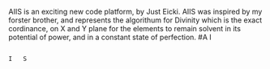 AIIS is an exciting new code platform, by Just Eicki. AIIS was inspired by my forster brother, and represents the algorithum for Divinity which is the exact cordinance, on X and Y plane for
the elements to remain solvent in its potential of power, and in a constant state of perfection.  #A  I

                                                                                                   I   S
